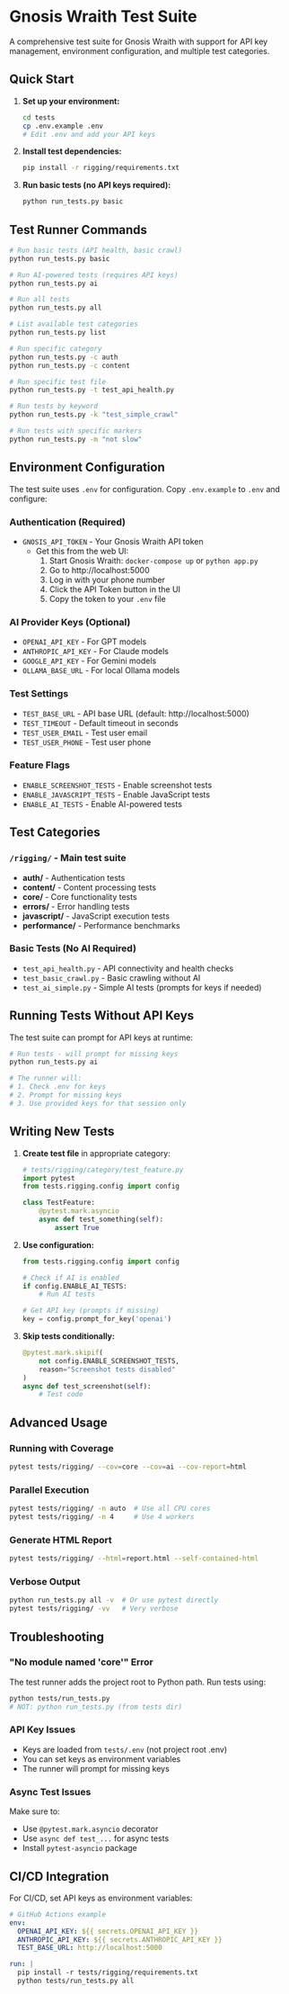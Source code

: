 # Gnosis Wraith Test Suite

A comprehensive test suite for Gnosis Wraith with support for API key management, environment configuration, and multiple test categories.

## Quick Start

1. **Set up your environment:**
   ```bash
   cd tests
   cp .env.example .env
   # Edit .env and add your API keys
   ```

2. **Install test dependencies:**
   ```bash
   pip install -r rigging/requirements.txt
   ```

3. **Run basic tests (no API keys required):**
   ```bash
   python run_tests.py basic
   ```

## Test Runner Commands

```bash
# Run basic tests (API health, basic crawl)
python run_tests.py basic

# Run AI-powered tests (requires API keys)
python run_tests.py ai

# Run all tests
python run_tests.py all

# List available test categories
python run_tests.py list

# Run specific category
python run_tests.py -c auth
python run_tests.py -c content

# Run specific test file
python run_tests.py -t test_api_health.py

# Run tests by keyword
python run_tests.py -k "test_simple_crawl"

# Run tests with specific markers
python run_tests.py -m "not slow"
```

## Environment Configuration

The test suite uses `.env` for configuration. Copy `.env.example` to `.env` and configure:

### Authentication (Required)
- `GNOSIS_API_TOKEN` - Your Gnosis Wraith API token
  - Get this from the web UI:
    1. Start Gnosis Wraith: `docker-compose up` or `python app.py`
    2. Go to http://localhost:5000
    3. Log in with your phone number
    4. Click the API Token button in the UI
    5. Copy the token to your `.env` file

### AI Provider Keys (Optional)
- `OPENAI_API_KEY` - For GPT models
- `ANTHROPIC_API_KEY` - For Claude models  
- `GOOGLE_API_KEY` - For Gemini models
- `OLLAMA_BASE_URL` - For local Ollama models

### Test Settings
- `TEST_BASE_URL` - API base URL (default: http://localhost:5000)
- `TEST_TIMEOUT` - Default timeout in seconds
- `TEST_USER_EMAIL` - Test user email
- `TEST_USER_PHONE` - Test user phone

### Feature Flags
- `ENABLE_SCREENSHOT_TESTS` - Enable screenshot tests
- `ENABLE_JAVASCRIPT_TESTS` - Enable JavaScript tests
- `ENABLE_AI_TESTS` - Enable AI-powered tests

## Test Categories

### `/rigging/` - Main test suite
- **auth/** - Authentication tests
- **content/** - Content processing tests
- **core/** - Core functionality tests
- **errors/** - Error handling tests
- **javascript/** - JavaScript execution tests
- **performance/** - Performance benchmarks

### Basic Tests (No AI Required)
- `test_api_health.py` - API connectivity and health checks
- `test_basic_crawl.py` - Basic crawling without AI
- `test_ai_simple.py` - Simple AI tests (prompts for keys if needed)

## Running Tests Without API Keys

The test suite can prompt for API keys at runtime:

```bash
# Run tests - will prompt for missing keys
python run_tests.py ai

# The runner will:
# 1. Check .env for keys
# 2. Prompt for missing keys
# 3. Use provided keys for that session only
```

## Writing New Tests

1. **Create test file** in appropriate category:
   ```python
   # tests/rigging/category/test_feature.py
   import pytest
   from tests.rigging.config import config
   
   class TestFeature:
       @pytest.mark.asyncio
       async def test_something(self):
           assert True
   ```

2. **Use configuration:**
   ```python
   from tests.rigging.config import config
   
   # Check if AI is enabled
   if config.ENABLE_AI_TESTS:
       # Run AI tests
   
   # Get API key (prompts if missing)
   key = config.prompt_for_key('openai')
   ```

3. **Skip tests conditionally:**
   ```python
   @pytest.mark.skipif(
       not config.ENABLE_SCREENSHOT_TESTS,
       reason="Screenshot tests disabled"
   )
   async def test_screenshot(self):
       # Test code
   ```

## Advanced Usage

### Running with Coverage
```bash
pytest tests/rigging/ --cov=core --cov=ai --cov-report=html
```

### Parallel Execution
```bash
pytest tests/rigging/ -n auto  # Use all CPU cores
pytest tests/rigging/ -n 4     # Use 4 workers
```

### Generate HTML Report
```bash
pytest tests/rigging/ --html=report.html --self-contained-html
```

### Verbose Output
```bash
python run_tests.py all -v  # Or use pytest directly
pytest tests/rigging/ -vv   # Very verbose
```

## Troubleshooting

### "No module named 'core'" Error
The test runner adds the project root to Python path. Run tests using:
```bash
python tests/run_tests.py
# NOT: python run_tests.py (from tests dir)
```

### API Key Issues
- Keys are loaded from `tests/.env` (not project root .env)
- You can set keys as environment variables
- The runner will prompt for missing keys

### Async Test Issues
Make sure to:
- Use `@pytest.mark.asyncio` decorator
- Use `async def test_...` for async tests
- Install `pytest-asyncio` package

## CI/CD Integration

For CI/CD, set API keys as environment variables:

```yaml
# GitHub Actions example
env:
  OPENAI_API_KEY: ${{ secrets.OPENAI_API_KEY }}
  ANTHROPIC_API_KEY: ${{ secrets.ANTHROPIC_API_KEY }}
  TEST_BASE_URL: http://localhost:5000

run: |
  pip install -r tests/rigging/requirements.txt
  python tests/run_tests.py all
```